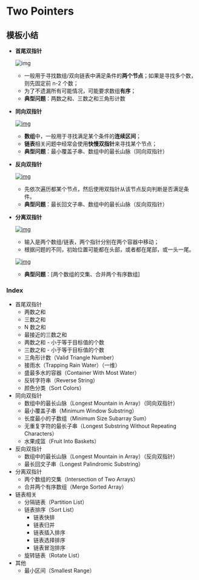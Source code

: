 # Two Pointers

## 模板小结

- **首尾双指针**

  ![img](https://github.com/seagle0128/Algorithm_Interview_Notes-Chinese/raw/master/_assets/TIM%E6%88%AA%E5%9B%BE20180928102534.png)

  - 一般用于寻找数组/双向链表中满足条件的**两个节点**；如果是寻找多个数，则先固定前 n-2 个数；
  - 为了不遗漏所有可能情况，可能要求数组**有序**；
  - **典型问题**：两数之和、三数之和三角形计数

- **同向双指针**

  [![img](https://github.com/seagle0128/Algorithm_Interview_Notes-Chinese/raw/master/_assets/TIM%E6%88%AA%E5%9B%BE20180928102605.png)](https://github.com/seagle0128/Algorithm_Interview_Notes-Chinese/blob/master/_assets/TIM截图20180928102605.png)

  - **数组**中，一般用于寻找满足某个条件的**连续区间**；
  - **链表**相关问题中经常会使用**快慢双指针**来寻找某个节点；
  - **典型问题**：最小覆盖子串、数组中的最长山脉（同向双指针）

- **反向双指针**

  [![img](https://github.com/seagle0128/Algorithm_Interview_Notes-Chinese/raw/master/_assets/TIM%E6%88%AA%E5%9B%BE20180930171522.png)](https://github.com/seagle0128/Algorithm_Interview_Notes-Chinese/blob/master/_assets/TIM截图20180930171522.png)

  - 先依次遍历都某个节点，然后使用双指针从该节点反向判断是否满足条件。
  - **典型问题**：最长回文子串、数组中的最长山脉（反向双指针）

- **分离双指针**

  [![img](https://github.com/seagle0128/Algorithm_Interview_Notes-Chinese/raw/master/_assets/TIM%E6%88%AA%E5%9B%BE20180928103003.png)](https://github.com/seagle0128/Algorithm_Interview_Notes-Chinese/blob/master/_assets/TIM截图20180928103003.png)

  - 输入是两个数组/链表，两个指针分别在两个容器中移动；
  - 根据问题的不同，初始位置可能都在头部，或者都在尾部，或一头一尾。

  [![img](https://github.com/seagle0128/Algorithm_Interview_Notes-Chinese/raw/master/_assets/TIM%E6%88%AA%E5%9B%BE20180928103312.png)](https://github.com/seagle0128/Algorithm_Interview_Notes-Chinese/blob/master/_assets/TIM截图20180928103312.png)

  - **典型问题**：[两个数组的交集、合并两个有序数组]

### Index

- 首尾双指针
  - 两数之和
  - 三数之和
  - N 数之和
  - 最接近的三数之和
  - 两数之和 - 小于等于目标值的个数
  - 三数之和 - 小于等于目标值的个数
  - 三角形计数（Valid Triangle Number）
  - 接雨水（Trapping Rain Water）（一维）
  - 盛最多水的容器（Container With Most Water）
  - 反转字符串（Reverse String）
  - 颜色分类（Sort Colors）
- 同向双指针
  - 数组中的最长山脉（Longest Mountain in Array）（同向双指针）
  - 最小覆盖子串（Minimum Window Substring）
  - 长度最小的子数组（Minimum Size Subarray Sum）
  - 无重复字符的最长子串（Longest Substring Without Repeating Characters）
  - 水果成篮（Fruit Into Baskets）
- 反向双指针
  - 数组中的最长山脉（Longest Mountain in Array）（反向双指针）
  - 最长回文子串（Longest Palindromic Substring）
- 分离双指针
  - 两个数组的交集（Intersection of Two Arrays）
  - 合并两个有序数组（Merge Sorted Array）
- 链表相关
  - 分隔链表（Partition List）
  - 链表排序（Sort List）
    - 链表快排
    - 链表归并
    - 链表插入排序
    - 链表选择排序
    - 链表冒泡排序
  - 旋转链表（Rotate List）
- 其他
  - 最小区间（Smallest Range）
